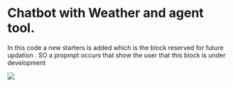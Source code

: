 # Chatbot with Weather and agent tool.
In this code a new starters is added which is the block reserved for future updation . SO a propmpt occurs that show the user that  this block is under development


<image  src = "https://github.com/abidaidris/assign_6/blob/main/pic_6.PNG?raw=true" >  </image>
  

